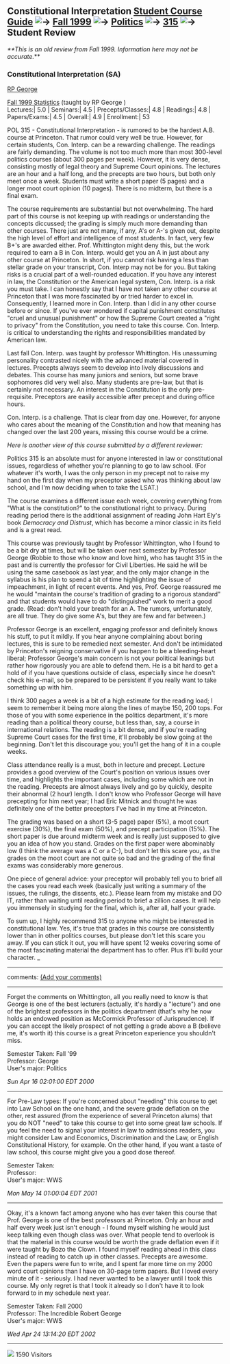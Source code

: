 Constitutional Interpretation  [**Student Course
Guide**](http://www.princeton.edu/scg/) ![->](/~scg/pics/arrow.gif) [ Fall
1999](/~scg/html/departments.f99.shtml) ![->](/~scg/pics/arrow.gif)
[Politics](../f99.shtml) ![->](/~scg/pics/arrow.gif)
[315](/~scg/search/searchcourse.pl?q=POL+315) ![->](/~scg/pics/arrow.gif)
Student Review  
---  
  
_**This is an old review from Fall 1999. Information here may not be
accurate._**

### Constitutional Interpretation (SA)  
[RP George](/~scg/search/searchprof.pl?last=George&init=RP)  

[Fall 1999 Statistics](../315/stats.f99.shtml) (taught by RP George )  
Lectures:|  5.0 | Seminars:|  4.5 | Precepts/Classes:|  4.8 | Readings:|  4.8
| Papers/Exams:|  4.5 | Overall:|  4.9 | Enrollment:|  53

POL 315 - Constitutional Interpretation - is rumored to be the hardest A.B.
course at Princeton. That rumor could very well be true. However, for certain
students, Con. Interp. can be a rewarding challenge. The readings are fairly
demanding. The volume is not too much more than most 300-level politics
courses (about 300 pages per week). However, it is very dense, consisting
mostly of legal theory and Supreme Court opinions. The lectures are an hour
and a half long, and the precepts are two hours, but both only meet once a
week. Students must write a short paper (5 pages) and a longer moot court
opinion (10 pages). There is no midterm, but there is a final exam.

The course requirements are substantial but not overwhelming. The hard part of
this course is not keeping up with readings or understanding the concepts
diccussed; the grading is simply much more demanding than other courses. There
just are not many, if any, A's or A-'s given out, despite the high level of
effort and intelligence of most students. In fact, very few B+'s are awarded
either. Prof. Whittington might deny this, but the work required to earn a B
in Con. Interp. would get you an A in just about any other course at
Princeton. In short, if you cannot risk having a less than stellar grade on
your transcript, Con. Interp may not be for you. But taking risks is a crucial
part of a well-rounded education. If you have any interest in law, the
Constitution or the American legal system, Con. Interp. is a risk you must
take. I can honestly say that I have not taken any other course at Princeton
that I was more fascinated by or tried harder to excel in. Consequently, I
learned more in Con. Interp. than I did in any other course before or since.
If you've ever wondered if capital punishment constitutes "cruel and unusual
punishment" or how the Supreme Court created a "right to privacy" from the
Constitution, you need to take this course. Con. Interp. is critical to
understanding the rights and responsibilities mandated by American law.

Last fall Con. Interp. was taught by professor Whittington. His unassuming
personality contrasted nicely with the advanced material covered in lectures.
Precepts always seem to develop into lively discussions and debates. This
course has many juniors and seniors, but some brave sophomores did very well
also. Many students are pre-law, but that is certainly not necessary. An
interest in the Constitution is the only pre-requisite. Preceptors are easily
accessible after precept and during office hours.

Con. Interp. is a challenge. That is clear from day one. However, for anyone
who cares about the meaning of the Constitution and how that meaning has
changed over the last 200 years, missing this course would be a crime.

_Here is another view of this course submitted by a different reviewer:_

Politics 315 is an absolute must for anyone interested in law or
constitutional issues, regardless of whether you're planning to go to law
school. (For whatever it's worth, I was the only person in my precept not to
raise my hand on the first day when my preceptor asked who was thinking about
law school, and I'm now deciding when to take the LSAT.)

The course examines a different issue each week, covering everything from
"What is the constitution?" to the constitutional right to privacy. During
reading period there is the additional assignment of reading John Hart Ely's
book _Democracy and Distrust_, which has become a minor classic in its field
and is a great read.

This course was previously taught by Professor Whittington, who I found to be
a bit dry at times, but will be taken over next semester by Professor George
(Robbie to those who know and love him), who has taught 315 in the past and is
currently the professor for Civil Liberties. He said he will be using the same
casebook as last year, and the only major change in the syllabus is his plan
to spend a bit of time highlighting the issue of impeachment, in light of
recent events. And yes, Prof. George reassured me he would "maintain the
course's tradition of grading to a rigorous standard" and that students would
have to do "distinguished" work to merit a good grade. (Read: don't hold your
breath for an A. The rumors, unfortunately, are all true. They do give some
A's, but they are few and far between.)

Professor George is an excellent, engaging professor and definitely knows his
stuff, to put it mildly. If you hear anyone complaining about boring lectures,
this is sure to be remedied next semester. And don't be intimidated by
Princeton's reigning conservative if you happen to be a bleeding-heart
liberal; Professor George's main concern is not your political leanings but
rather how rigorously you are able to defend them. He is a bit hard to get a
hold of if you have questions outside of class, especially since he doesn't
check his e-mail, so be prepared to be persistent if you really want to take
something up with him.

I think 300 pages a week is a bit of a high estimate for the reading load; I
seem to remember it being more along the lines of maybe 150, 200 tops. For
those of you with some experience in the politics department, it's more
reading than a political theory course, but less than, say, a course in
international relations. The reading is a bit dense, and if you're reading
Supreme Court cases for the first time, it'll probably be slow going at the
beginning. Don't let this discourage you; you'll get the hang of it in a
couple weeks.

Class attendance really is a must, both in lecture and precept. Lecture
provides a good overview of the Court's position on various issues over time,
and highlights the important cases, including some which are not in the
reading. Precepts are almost always lively and go by quickly, despite their
abnormal (2 hour) length. I don't know who Professor George will have
precepting for him next year; I had Eric Mitnick and thought he was definitely
one of the better preceptors I've had in my time at Princeton.

The grading was based on a short (3-5 page) paper (5%), a moot court exercise
(30%), the final exam (50%), and precept participation (15%). The short paper
is due around midterm week and is really just supposed to give you an idea of
how you stand. Grades on the first paper were abominably low (I think the
average was a C or a C-), but don't let this scare you, as the grades on the
moot court are not quite so bad and the grading of the final exams was
considerably more generous.

One piece of general advice: your preceptor will probably tell you to brief
all the cases you read each week (basically just writing a summary of the
issues, the rulings, the dissents, etc.). Please learn from my mistake and DO
IT, rather than waiting until reading period to brief a zillion cases. It will
help you immensely in studying for the final, which is, after all, half your
grade.

To sum up, I highly recommend 315 to anyone who might be interested in
constitutional law. Yes, it's true that grades in this course are consistently
lower than in other politics courses, but please don't let this scare you
away. If you can stick it out, you will have spent 12 weeks covering some of
the most fascinating material the department has to offer. Plus it'll build
your character. _

* * *

comments: [(Add your comments)](comments.shtml)

* * *

Forget the comments on Whittington, all you really need to know is that George
is one of the best lecturers (actually, it's hardly a "lecture") and one of
the brightest professors in the politics department (that's why he now holds
an endowed position as McCormick Professor of Jurisprudence). If you can
accept the likely prospect of not getting a grade above a B (believe me, it's
worth it) this course is a great Princeton experience you shouldn't miss.

Semester Taken: Fall '99  
Professor: George  
User's major: Politics

_Sun Apr 16 02:01:00 EDT 2000_

* * *

For Pre-Law types: If you're concerned about "needing" this course to get into
Law School on the one hand, and the severe grade deflation on the other, rest
assured (from the experience of several Princeton alums) that you do NOT
"need" to take this course to get into some great law schools. If you feel the
need to signal your interest in law to admissions readers, you might consider
Law and Economics, Discrimination and the Law, or English Constitutional
History, for example. On the other hand, if you want a taste of law school,
this course might give you a good dose thereof.

Semester Taken:  
Professor:  
User's major: WWS

_Mon May 14 01:00:04 EDT 2001_

* * *

Okay, it's a known fact among anyone who has ever taken this course that Prof.
George is one of the best professors at Princeton. Only an hour and half every
week just isn't enough - I found myself wishing he would just keep talking
even though class was over. What people tend to overlook is that the material
in this course would be worth the grade deflation even if it were taught by
Bozo the Clown. I found myself reading ahead in this class instead of reading
to catch up in other classes. Precepts are awesome. Even the papers were fun
to write, and I spent far more time on my 2000 word court opinions than I have
on 30-page term papers. But I loved every minute of it - seriously. I had
never wanted to be a lawyer until I took this course. My only regret is that I
took it already so I don't have it to look forward to in my schedule next
year.

Semester Taken: Fall 2000  
Professor: The Incredible Robert George  
User's major: WWS

_Wed Apr 24 13:14:20 EDT 2002_

* * *

![](../../../pics/eyes.count?dept/pol/315/f99) 1590 Visitors

